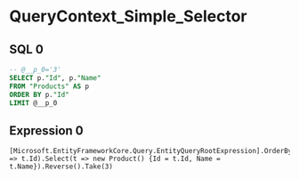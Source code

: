 # QueryContext_Simple_Selector

## SQL 0

```sql
-- @__p_0='3'
SELECT p."Id", p."Name"
FROM "Products" AS p
ORDER BY p."Id"
LIMIT @__p_0
```

## Expression 0

```text
[Microsoft.EntityFrameworkCore.Query.EntityQueryRootExpression].OrderByDescending(t => t.Id).Select(t => new Product() {Id = t.Id, Name = t.Name}).Reverse().Take(3)
```

